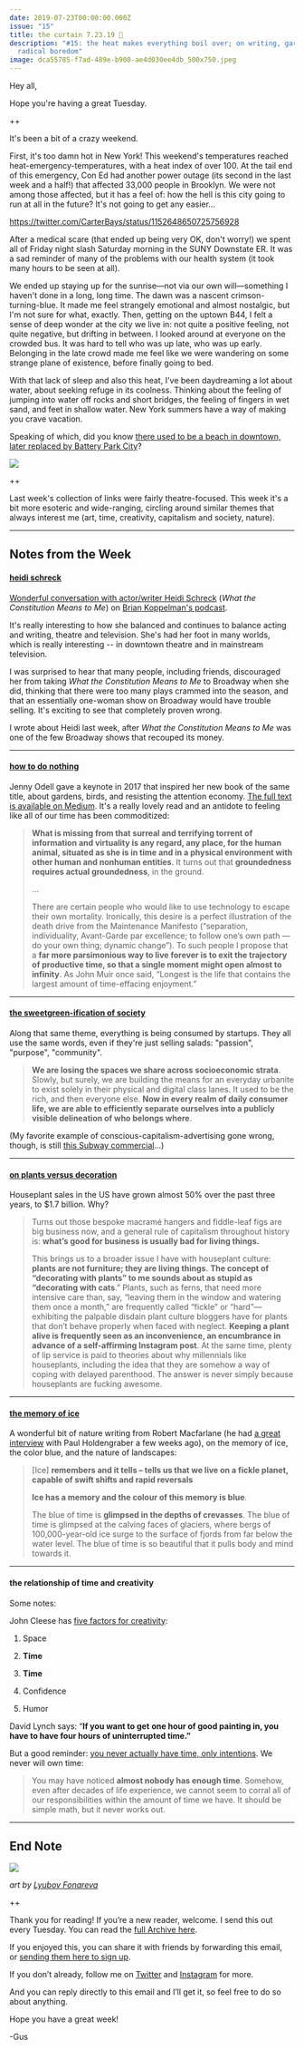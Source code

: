 ```yaml
---
date: 2019-07-23T00:00:00.000Z
issue: "15"
title: the curtain 7.23.19 🥵
description: "#15: the heat makes everything boil over; on writing, gardens, and
  radical boredom"
image: dca55785-f7ad-489e-b900-ae4d030ee4db_500x750.jpeg
---
```



Hey all,

Hope you're having a great Tuesday.

++

It's been a bit of a crazy weekend.

First, it's too damn hot in New York! This weekend's temperatures reached heat-emergency-temperatures, with a heat index of over 100. At the tail end of this emergency, Con Ed had another power outage (its second in the last week and a half!) that affected 33,000 people in Brooklyn. We were not among those affected, but it has a feel of: how the hell is this city going to run at all in the future? It's not going to get any easier...

https://twitter.com/CarterBays/status/1152648650725756928

After a medical scare (that ended up being very OK, don't worry!) we spent all of Friday night slash Saturday morning in the SUNY Downstate ER. It was a sad reminder of many of the problems with our health system (it took many hours to be seen at all).

We ended up staying up for the sunrise—not via our own will—something I haven't done in a long, long time. The dawn was a nascent crimson-turning-blue. It made me feel strangely emotional and almost nostalgic, but I'm not sure for what, exactly. Then, getting on the uptown B44, I felt a sense of deep wonder at the city we live in: not quite a positive feeling, not quite negative, but drifting in between. I looked around at everyone on the crowded bus. It was hard to tell who was up late, who was up early. Belonging in the late crowd made me feel like we were wandering on some strange plane of existence, before finally going to bed.

With that lack of sleep and also this heat, I've been daydreaming a lot about water, about seeking refuge in its coolness. Thinking about the feeling of jumping into water off rocks and short bridges, the feeling of fingers in wet sand, and feet in shallow water. New York summers have a way of making you crave vacation. 

Speaking of which, did you know [there used to be a beach in downtown, later replaced by Battery Park City](https://www.nytimes.com/2019/06/17/nyregion/battery-park-city-beach.html)?

 ![](./745f6ecb-24f9-479e-b548-55dd0b981c47_600x397.jpeg)

++

Last week's collection of links were fairly theatre-focused. This week it's a bit more esoteric and wide-ranging, circling around similar themes that always interest me (art, time, creativity, capitalism and society, nature).

---

## **Notes from the Week**

#### **[heidi schreck](https://podcasts.apple.com/us/podcast/heidi-schreck-7-23-19/id814550071?i=1000445112818)**

[Wonderful conversation with actor/writer Heidi Schreck](https://podcasts.apple.com/us/podcast/heidi-schreck-7-23-19/id814550071?i=1000445112818) (_What the Constitution Means to Me_) on [Brian Koppelman's podcast](https://podcasts.apple.com/us/podcast/the-moment-with-brian-koppelman/id814550071).

It's really interesting to how she balanced and continues to balance acting and writing, theatre and television. She's had her foot in many worlds, which is really interesting -- in downtown theatre and in mainstream television.

I was surprised to hear that many people, including friends, discouraged her from taking _What the Constitution Means to Me_ to Broadway when she did, thinking that there were too many plays crammed into the season, and that an essentially one-woman show on Broadway would have trouble selling. It's exciting to see that completely proven wrong.

I wrote about Heidi last week, after _What the Constitution Means to Me_ was one of the few Broadway shows that recouped its money.

---

#### **[how to do nothing](https://medium.com/@the_jennitaur/how-to-do-nothing-57e100f59bbb)**

Jenny Odell gave a keynote in 2017 that inspired her new book of the same title, about gardens, birds, and resisting the attention economy. [The full text is available on Medium](https://medium.com/@the_jennitaur/how-to-do-nothing-57e100f59bbb). It's a really lovely read and an antidote to feeling like all of our time has been commoditized:

> **What is missing from that surreal and terrifying torrent of information and virtuality is any regard, any place, for the human animal, situated as she is in time and in a physical environment with other human and nonhuman entities**. It turns out that **groundedness requires actual groundedness**, in the ground.
> 
> …
> 
> There are certain people who would like to use technology to escape their own mortality. Ironically, this desire is a perfect illustration of the death drive from the Maintenance Manifesto (“separation, individuality, Avant-Garde par excellence; to follow one’s own path — do your own thing; dynamic change”). To such people I propose that a **far more parsimonious way to live forever is to exit the trajectory of productive time, so that a single moment might open almost to infinity**. As John Muir once said, “Longest is the life that contains the largest amount of time-effacing enjoyment.”

---

#### **[the sweetgreen-ification of society](https://themargins.substack.com/p/the-sweetgreen-ification-of-society%0A)**

Along that same theme, everything is being consumed by startups. They all use the same words, even if they're just selling salads: "passion", "purpose", "community".

> **We are losing the spaces we share across socioeconomic strata**. Slowly, but surely, we are building the means for an everyday urbanite to exist solely in their physical and digital class lanes. It used to be the rich, and then everyone else. **Now in every realm of daily consumer life, we are able to efficiently separate ourselves into a publicly visible delineation of who belongs where**.

(My favorite example of conscious-capitalism-advertising gone wrong, though, is still [this Subway commercial](https://twitter.com/rysimmons/status/1144283018825277440?ref_src=twsrc%5Etfw%7Ctwcamp%5Etweetembed%7Ctwterm%5E1144283018825277440&ref_url=https%3A%2F%2Ftwitter.com%2Frysimmons%2Fstatus%2F1144283018825277440)...)

---

#### **[on plants versus decoration](https://thebaffler.com/kate-takes/plant-parenthood-wagner)**

Houseplant sales in the US have grown almost 50% over the past three years, to $1.7 billion. Why? 

> Turns out those bespoke macramé hangers and fiddle-leaf figs are big business now, and a general rule of capitalism throughout history is: **what’s good for business is usually bad for living things.**
> 
> This brings us to a broader issue I have with houseplant culture: **plants are not furniture; they are living things**. **The concept of “decorating with plants” to me sounds about as stupid as “decorating with cats**.” Plants, such as ferns, that need more intensive care than, say, “leaving them in the window and watering them once a month,” are frequently called “fickle” or “hard”— exhibiting the palpable disdain plant culture bloggers have for plants that don’t behave properly when faced with neglect. **Keeping a plant alive is frequently seen as an inconvenience, an encumbrance in advance of a self-affirming Instagram post**. At the same time, plenty of lip service is paid to theories about why millennials like houseplants, including the idea that they are somehow a way of coping with delayed parenthood. The answer is never simply because houseplants are fucking awesome.

---

#### **[the memory of ice](https://www.the-tls.co.uk/articles/public/the-blue-of-time/)**

A wonderful bit of nature writing from Robert Macfarlane (he had [a great interview](https://lithub.com/robert-macfarlane-i-wanted-the-reader-to-undertake-a-descent-into-the-darkness/) with Paul Holdengraber a few weeks ago), on the memory of ice, the color blue, and the nature of landscapes:

> \[Ice\] **remembers and it tells – tells us that we live on a fickle planet, capable of swift shifts and rapid reversals**
> 
> **Ice has a memory and the colour of this memory is blue**.
> 
> The blue of time is **glimpsed in the depths of crevasses**. The blue of time is glimpsed at the calving faces of glaciers, where bergs of 100,000-year-old ice surge to the surface of fjords from far below the water level. The blue of time is so beautiful that it pulls body and mind towards it.

---

#### **the relationship of time and creativity**

Some notes:

John Cleese has [five factors for creativity](https://www.brainpickings.org/2012/04/12/john-cleese-on-creativity-1991/):

1.  Space
    
2.  **Time**
    
3.  **Time**
    
4.  Confidence
    
5.  Humor
    

David Lynch says: “**If you want to get** **one hour of good painting in, you have to have four hours of uninterrupted time.”**

But a good reminder: [you never actually have time, only intentions](http://www.raptitude.com/2017/05/you-never-have-time-only-intentions/). We never will own time:

> You may have noticed **almost nobody has enough time**. Somehow, even after decades of life experience, we cannot seem to corral all of our responsibilities within the amount of time we have. It should be simple math, but it never works out.

---

## **End Note**

 ![](./dca55785-f7ad-489e-b900-ae4d030ee4db_500x750.jpeg)

_art by [Lyubov Fonareva](https://www.behance.net/gallery/52481521/Paper?tracking_source=for_you_recommendations)_

++

Thank you for reading! If you’re a new reader, welcome. I send this out every Tuesday. You can read the [full Archive here](https://guscuddy.substack.com/archive).

If you enjoyed this, you can share it with friends by forwarding this email, or [sending them here to sign up](https://guscuddy.substack.com/).

If you don’t already, follow me on [Twitter](http://twitter.com/guscuddy) and [Instagram](http://instagram.com/guscuddy) for more.

And you can reply directly to this email and I’ll get it, so feel free to do so about anything.

Hope you have a great week!

\-Gus